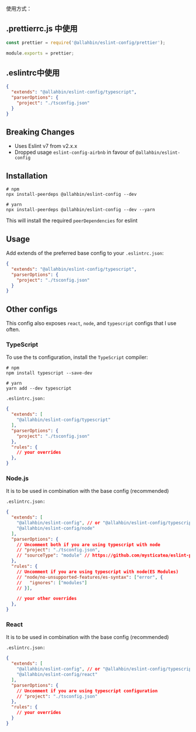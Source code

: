 使用方式：

## .prettierrc.js 中使用

```javascript
const prettier = require('@allahbin/eslint-config/prettier');

module.exports = prettier;
```

## .eslintrc中使用

```json
{
  "extends": "@allahbin/eslint-config/typescript",
  "parserOptions": {
    "project": "./tsconfig.json"
  }
}
```

## Breaking Changes

- Uses Eslint v7 from v2.x.x
- Dropped usage `eslint-config-airbnb` in favour of `@allahbin/eslint-config`

## Installation

```
# npm
npx install-peerdeps @allahbin/eslint-config --dev

# yarn
npx install-peerdeps @allahbin/eslint-config --dev --yarn
```

This will install the required `peerDependencies` for eslint

## Usage

Add extends of the preferred base config to your `.eslintrc.json`:

```json
{
  "extends": "@allahbin/eslint-config/typescript",
  "parserOptions": {
    "project": "./tsconfig.json"
  }
}

```

## Other configs

This config also exposes `react`, `node`, and `typescript` configs that I use often.

### TypeScript

To use the ts configuration, install the `TypeScript` compiler:

```
# npm
npm install typescript --save-dev

# yarn
yarn add --dev typescript
```

`.eslintrc.json:`

```json
{
  "extends": [
    "@allahbin/eslint-config/typescript"
  ],
  "parserOptions": {
    "project": "./tsconfig.json"
  },
  "rules": {
    // your overrides
  },
}
```

### Node.js

It is to be used in combination with the base config (recommended)

`.eslintrc.json:`

```json
{
  "extends": [
    "@allahbin/eslint-config", // or "@allahbin/eslint-config/typescript",
    "@allahbin/eslint-config/node"
  ],
  "parserOptions": {
    // Uncomment both if you are using typescript with node
    // "project": "./tsconfig.json",
    // "sourceType": "module" // https://github.com/mysticatea/eslint-plugin-node#-configs
  },
  "rules": {
    // Uncomment if you are using typescript with node(ES Modules)
    // "node/no-unsupported-features/es-syntax": ["error", {
    //   "ignores": ["modules"]
    // }],

    // your other overrides
  },
}
```

### React

It is to be used in combination with the base config (recommended)

`.eslintrc.json:`

```json
{
  "extends": [
    "@allahbin/eslint-config", // or "@allahbin/eslint-config/typescript",
    "@allahbin/eslint-config/react"
  ],
  "parserOptions": {
    // Uncomment if you are using typescript configuration
    // "project": "./tsconfig.json"
  },
  "rules": {
    // your overrides
  }
}
```
